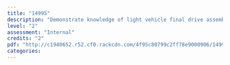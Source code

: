 ```yaml
---
title: "14995"
description: "Demonstrate knowledge of light vehicle final drive assembly operation"
level: "2"
assessment: "Internal"
credits: "2"
pdf: "http://c1940652.r52.cf0.rackcdn.com/4f95c80799c2ff78e9000906/14995.pdf"
categories:
---
```

